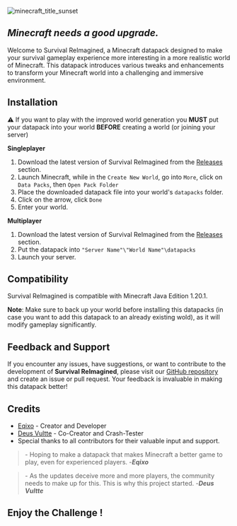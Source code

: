 ![minecraft_title_sunset](https://github.com/Eqixo/Survival-ReImagined/assets/93474951/4d533fed-56ec-4c3b-8556-4c6582262e3b)

## _Minecraft needs a good upgrade._

Welcome to Survival ReImagined, a Minecraft datapack designed to make your survival gameplay experience more interesting in a more realistic world of Minecraft. This datapack introduces various tweaks and enhancements to transform your Minecraft world into a challenging and immersive environment.

## Installation

⚠️ If you want to play with the improved world generation you **MUST** put your datapack into your world **BEFORE** creating a world (or joining your server)

**Singleplayer**

1. Download the latest version of Survival ReImagined from the [Releases](https://github.com/Eqixo/Survival-ReImagined/releases) section.
2. Launch Minecraft, while in the `Create New World`, go into `More`, click on `Data Packs`, then `Open Pack Folder`
3. Place the downloaded datapack file into your world's `datapacks` folder.
4. Click on the arrow, click `Done`
5. Enter your world.

**Multiplayer**

1. Download the latest version of Survival ReImagined from the [Releases](https://github.com/Eqixo/Survival-ReImagined/releases) section.
2. Put the datapack into `"Server Name"\"World Name"\datapacks`
3. Launch your server.

## Compatibility

Survival ReImagined is compatible with Minecraft Java Edition 1.20.1.

**Note**: Make sure to back up your world before installing this datapacks (in case you want to add this datapack to an already existing wold), as it will modify gameplay significantly.

## Feedback and Support

If you encounter any issues, have suggestions, or want to contribute to the development of **Survival ReImagined**, please visit our [GitHub repository](https://github.com/Eqixo/Survival-ReImagined) and create an issue or pull request. Your feedback is invaluable in making this datapack better!

## Credits

- [Eqixo](https://github.com/Eqixo) - Creator and Developer
- [Deus Vultte](https://github.com/DeusVultte) - Co-Creator and Crash-Tester
- Special thanks to all contributors for their valuable input and support.

> \- Hoping to make a datapack that makes Minecraft a better game to play, even for experienced players. -***Eqixo***

> \- As the updates deceive more and more players, the community needs to make up for this. This is why this project started. -***Deus Vultte***

## Enjoy the Challenge !
